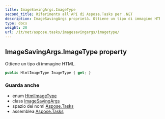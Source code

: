 ```yaml
---
title: ImageSavingArgs.ImageType
second_title: Riferimento all'API di Aspose.Tasks per .NET
description: ImageSavingArgs proprietà. Ottiene un tipo di immagine HTML.
type: docs
weight: 20
url: /it/net/aspose.tasks/imagesavingargs/imagetype/
---
```

## ImageSavingArgs.ImageType property

Ottiene un tipo di immagine HTML.

```csharp
public HtmlImageType ImageType { get; }
```

### Guarda anche

* enum [HtmlImageType](../../htmlimagetype/)
* class [ImageSavingArgs](../)
* spazio dei nomi [Aspose.Tasks](../../imagesavingargs/)
* assemblea [Aspose.Tasks](../../../)


